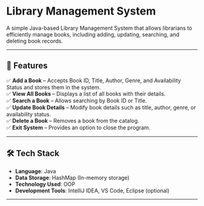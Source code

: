 # Library Management System  

A simple Java-based Library Management System that allows librarians to efficiently manage books, including adding, updating, searching, and deleting book records.  

---

## 🚀 Features  

✅ **Add a Book** – Accepts Book ID, Title, Author, Genre, and Availability Status and stores them in the system.  
✅ **View All Books** – Displays a list of all books with their details.  
✅ **Search a Book** – Allows searching by Book ID or Title.  
✅ **Update Book Details** – Modify book details such as title, author, genre, or availability status.  
✅ **Delete a Book** – Removes a book from the catalog.  
✅ **Exit System** – Provides an option to close the program.  

---

## 🛠 Tech Stack  

- **Language**: Java  
- **Data Storage**: HashMap (In-memory storage)
- **Technology Used**: OOP
- **Development Tools**: IntelliJ IDEA, VS Code, Eclipse (optional)  

---



